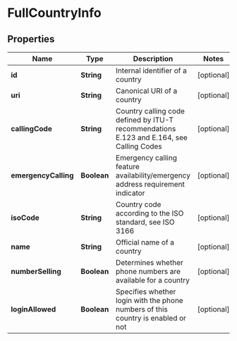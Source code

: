 
# FullCountryInfo

## Properties
Name | Type | Description | Notes
------------ | ------------- | ------------- | -------------
**id** | **String** | Internal identifier of a country |  [optional]
**uri** | **String** | Canonical URI of a country |  [optional]
**callingCode** | **String** | Country calling code defined by ITU-T recommendations E.123 and E.164, see Calling Codes |  [optional]
**emergencyCalling** | **Boolean** | Emergency calling feature availability/emergency address requirement indicator |  [optional]
**isoCode** | **String** | Country code according to the ISO standard, see ISO 3166 |  [optional]
**name** | **String** | Official name of a country |  [optional]
**numberSelling** | **Boolean** | Determines whether phone numbers are available for a country |  [optional]
**loginAllowed** | **Boolean** | Specifies whether login with the phone numbers of this country is enabled or not |  [optional]



